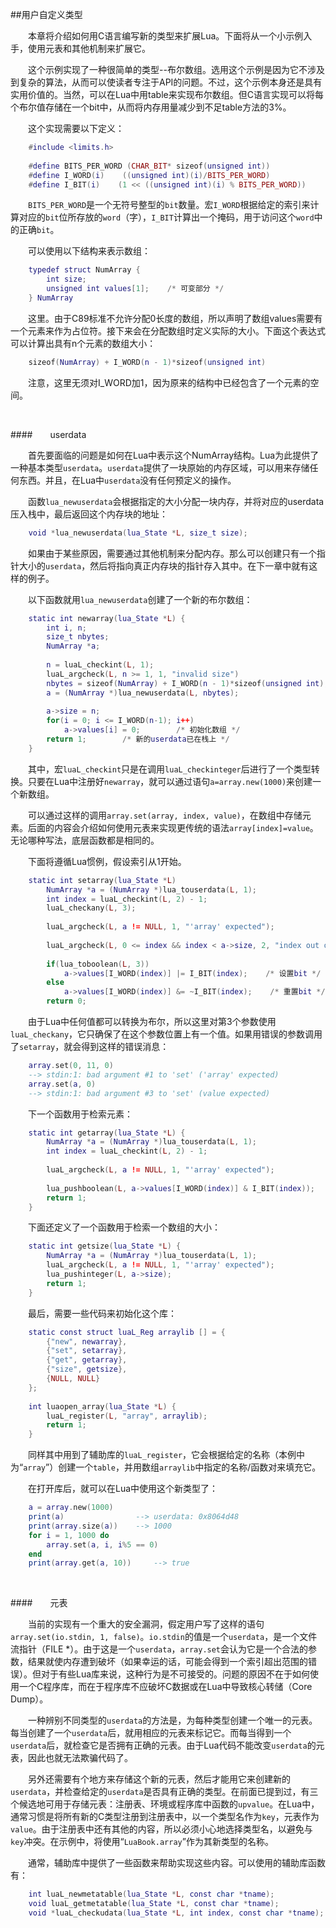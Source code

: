 ##用户自定义类型

&emsp;&emsp;本章将介绍如何用C语言编写新的类型来扩展Lua。下面将从一个小示例入手，使用元表和其他机制来扩展它。

&emsp;&emsp;这个示例实现了一种很简单的类型--布尔数组。选用这个示例是因为它不涉及到复杂的算法，从而可以使读者专注于API的问题。不过，这个示例本身还是具有实用价值的。当然，可以在Lua中用table来实现布尔数组。但C语言实现可以将每个布尔值存储在一个bit中，从而将内存用量减少到不足table方法的3%。

&emsp;&emsp;这个实现需要以下定义：

```lua
    #include <limits.h>
    
    #define BITS_PER_WORD (CHAR_BIT* sizeof(unsigned int))
    #define I_WORD(i)    ((unsigned int)(i)/BITS_PER_WORD)
    #define I_BIT(i)    (1 << ((unsigned int)(i) % BITS_PER_WORD))
```

&emsp;&emsp;`BITS_PER_WORD`是一个无符号整型的`bit`数量。宏`I_WORD`根据给定的索引来计算对应的`bit`位所存放的`word`（字），`I_BIT`计算出一个掩码，用于访问这个`word`中的正确`bit`。

&emsp;&emsp;可以使用以下结构来表示数组：

```lua
    typedef struct NumArray {
        int size;
        unsigned int values[1];    /* 可变部分 */
    } NumArray
```

&emsp;&emsp;这里。由于C89标准不允许分配0长度的数组，所以声明了数组values需要有一个元素来作为占位符。接下来会在分配数组时定义实际的大小。下面这个表达式可以计算出具有n个元素的数组大小：

```lua
    sizeof(NumArray) + I_WORD(n - 1)*sizeof(unsigned int)
```

&emsp;&emsp;注意，这里无须对I_WORD加1，因为原来的结构中已经包含了一个元素的空间。

&emsp;&emsp;

####&emsp;&emsp;userdata

&emsp;&emsp;首先要面临的问题是如何在Lua中表示这个NumArray结构。Lua为此提供了一种基本类型`userdata`。`userdata`提供了一块原始的内存区域，可以用来存储任何东西。并且，在Lua中`userdata`没有任何预定义的操作。

&emsp;&emsp;函数`lua_newuserdata`会根据指定的大小分配一块内存，并将对应的userdata压入栈中，最后返回这个内存块的地址：

```lua
    void *lua_newuserdata(lua_State *L, size_t size);
```

&emsp;&emsp;如果由于某些原因，需要通过其他机制来分配内存。那么可以创建只有一个指针大小的`userdata`，然后将指向真正内存块的指针存入其中。在下一章中就有这样的例子。

&emsp;&emsp;以下函数就用`lua_newuserdata`创建了一个新的布尔数组：

```lua
    static int newarray(lua_State *L) {
        int i, n;
        size_t nbytes;
        NumArray *a;
        
        n = luaL_checkint(L, 1);
        luaL_argcheck(L, n >= 1, 1, "invalid size")
        nbytes = sizeof(NumArray) + I_WORD(n - 1)*sizeof(unsigned int);
        a = (NumArray *)lua_newuserdata(L, nbytes);
        
        a->size = n;
        for(i = 0; i <= I_WORD(n-1); i++)
            a->values[i] = 0;        /* 初始化数组 */
        return 1;        /* 新的userdata已在栈上 */
    }
```

&emsp;&emsp;其中，宏`luaL_checkint`只是在调用`luaL_checkinteger`后进行了一个类型转换。只要在Lua中注册好`newarray`，就可以通过语句`a=array.new(1000)`来创建一个新数组。

&emsp;&emsp;可以通过这样的调用`array.set(array, index, value)`，在数组中存储元素。后面的内容会介绍如何使用元表来实现更传统的语法`array[index]=value`。无论哪种写法，底层函数都是相同的。

&emsp;&emsp;下面将遵循Lua惯例，假设索引从1开始。

```lua
    static int setarray(lua_State *L)
        NumArray *a = (NumArray *)lua_touserdata(L, 1);
        int index = luaL_checkint(L, 2) - 1;
        luaL_checkany(L, 3);
        
        luaL_argcheck(L, a != NULL, 1, "'array' expected");
        
        luaL_argcheck(L, 0 <= index && index < a->size, 2, "index out of range");
        
        if(lua_toboolean(L, 3))
            a->values[I_WORD(index)] |= I_BIT(index);    /* 设置bit */
        else
            a->values[I_WORD(index)] &= ~I_BIT(index);    /* 重置bit */
        return 0;
```

&emsp;&emsp;由于Lua中任何值都可以转换为布尔，所以这里对第3个参数使用`luaL_checkany`，它只确保了在这个参数位置上有一个值。如果用错误的参数调用了`setarray`，就会得到这样的错误消息：

```lua
    array.set(0, 11, 0)
    --> stdin:1: bad argument #1 to 'set' ('array' expected)
    array.set(a, 0)
    --> stdin:1: bad argument #3 to 'set' (value expected)
```

&emsp;&emsp;下一个函数用于检索元素：

```lua
    static int getarray(lua_State *L) {
        NumArray *a = (NumArray *)lua_touserdata(L, 1);
        int index = luaL_checkint(L, 2) - 1;
        
        luaL_argcheck(L, a != NULL, 1, "'array' expected");
        
        lua_pushboolean(L, a->values[I_WORD(index)] & I_BIT(index));
        return 1;
    }
```

&emsp;&emsp;下面还定义了一个函数用于检索一个数组的大小：

```lua
    static int getsize(lua_State *L) {
        NumArray *a = (NumArray *)lua_touserdata(L, 1);
        luaL_argcheck(L, a != NULL, 1, "'array' expected");
        lua_pushinteger(L, a->size);
        return 1;
    }
```

&emsp;&emsp;最后，需要一些代码来初始化这个库：

```lua
    static const struct luaL_Reg arraylib [] = {
        {"new", newarray},
        {"set", setarray},
        {"get", getarray},
        {"size", getsize},
        {NULL, NULL}
    };
    
    int luaopen_array(lua_State *L) {
        luaL_register(L, "array", arraylib);
        return 1;
    }
```

&emsp;&emsp;同样其中用到了辅助库的`luaL_register`，它会根据给定的名称（本例中为“`array`”）创建一个`table`，并用数组`arraylib`中指定的名称/函数对来填充它。

&emsp;&emsp;在打开库后，就可以在Lua中使用这个新类型了：

```lua
    a = array.new(1000)
    print(a)    			--> userdata: 0x8064d48
    print(array.size(a))	--> 1000
    for i = 1, 1000 do
        array.set(a, i, i%5 == 0)
    end
    print(array.get(a, 10))		--> true
```

&emsp;&emsp;

####&emsp;&emsp;元表

&emsp;&emsp;当前的实现有一个重大的安全漏洞，假定用户写了这样的语句`array.set(io.stdin, 1, false)`。`io.stdin`的值是一个`userdata`，是一个文件流指针（FILE *）。由于这是一个`userdata`，`array.set`会认为它是一个合法的参数，结果就使内存遭到破坏（如果幸运的话，可能会得到一个索引超出范围的错误）。但对于有些Lua库来说，这种行为是不可接受的。问题的原因不在于如何使用一个C程序库，而在于程序库不应破坏C数据或在Lua中导致核心转储（Core Dump）。

&emsp;&emsp;一种辨别不同类型的`userdata`的方法是，为每种类型创建一个唯一的元表。每当创建了一个`userdata`后，就用相应的元表来标记它。而每当得到一个`userdata`后，就检查它是否拥有正确的元表。由于Lua代码不能改变`userdata`的元表，因此也就无法欺骗代码了。

&emsp;&emsp;另外还需要有个地方来存储这个新的元表，然后才能用它来创建新的`userdata`，并检查给定的`userdata`是否具有正确的类型。在前面已提到过，有三个候选地可用于存储元表：注册表、环境或程序库中函数的`upvalue`。在Lua中，通常习惯是将所有新的C类型注册到注册表中，以一个类型名作为`key`，元表作为`value`。由于注册表中还有其他的内容，所以必须小心地选择类型名，以避免与`key`冲突。在示例中，将使用“`LuaBook.array`”作为其新类型的名称。

&emsp;&emsp;通常，辅助库中提供了一些函数来帮助实现这些内容。可以使用的辅助库函数有：

```lua
    int luaL_newmetatable(lua_State *L, const char *tname);
    void luaL_getmetatable(lua_State *L, const char *tname);
    void *luaL_checkudata(lua_State *L, int index, const char *tname);
```